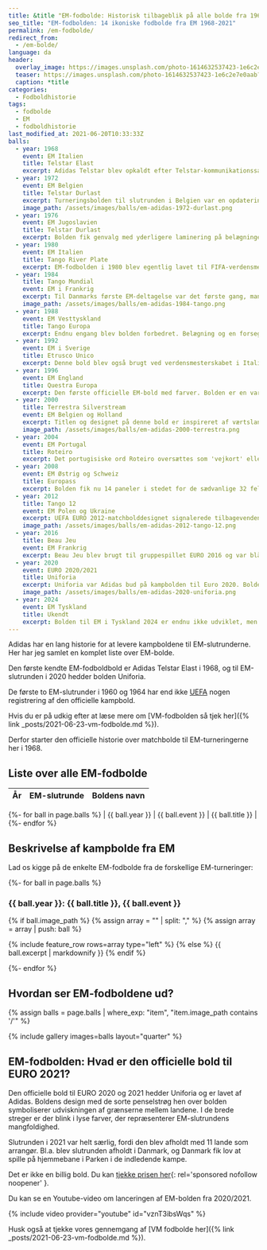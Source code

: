 ```yaml
---
title: &title "EM-fodbolde: Historisk tilbageblik på alle bolde fra 1968-2021"
seo_title: "EM-fodbolden: 14 ikoniske fodbolde fra EM 1968-2021"
permalink: /em-fodbolde/
redirect_from:
  - /em-bolde/
language: da
header:
  overlay_image: https://images.unsplash.com/photo-1614632537423-1e6c2e7e0aab?ixid=MnwxMjA3fDB8MHxwaG90by1wYWdlfHx8fGVufDB8fHx8&ixlib=rb-1.2.1&auto=format&fit=crop&w=1900&q=5
  teaser: https://images.unsplash.com/photo-1614632537423-1e6c2e7e0aab?ixid=MnwxMjA3fDB8MHxwaG90by1wYWdlfHx8fGVufDB8fHx8&ixlib=rb-1.2.1&auto=format&fit=crop&w=400&q=5
  caption: *title
categories:
  - Fodboldhistorie
tags:
  - fodbolde
  - EM
  - fodboldhistorie
last_modified_at: 2021-06-20T10:33:33Z
balls:
  - year: 1968
    event: EM Italien
    title: Telstar Elast
    excerpt: Adidas Telstar blev opkaldt efter Telstar-kommunikationssatellitten, som lignede fodbolden lidt. Et klassisk udseende for en fodbold. Og helt sikkert en af de ikoniske fodbolde til EM.
  - year: 1972
    event: EM Belgien
    title: Telstar Durlast
    excerpt: Turneringsbolden til slutrunden i Belgien var en opdatering af bolden fra fire år tidligere. Telstar Durlast indeholdt en ny belægning, som gjorde bolden mere modstandsdygtighed over for vand.
    image_path: /assets/images/balls/em-adidas-1972-durlast.png
  - year: 1976
    event: EM Jugoslavien
    title: Telstar Durlast
    excerpt: Bolden fik genvalg med yderligere laminering på belægningen, så den var endnu mere modstandsdygtig over for vand.
  - year: 1980
    event: EM Italien
    title: Tango River Plate
    excerpt: EM-fodbolden i 1980 blev egentlig lavet til FIFA-verdensmesterskabet i 1978. Titlen og bolden var inspireret af værtslandet til VM Argentina. Men første gang Tango var en del af EURO-mesterskaberne.
  - year: 1984
    title: Tango Mundial
    event: EM i Frankrig
    excerpt: Til Danmarks første EM-deltagelse var det første gang, man spillede med en fodbold, som ikke var lavet af læder. Det virkede som om Platini var rigtig godt tilfreds med det. Dette var også første gang man havde lavet en officiel kampbold med et særligt design til EM-slutrunden. Det nye materiale havde et forbedret lagsystem og en forstærkning af polstringen på bolden.
    image_path: /assets/images/balls/em-adidas-1984-tango.png
  - year: 1988
    event: EM Vesttyskland
    title: Tango Europa
    excerpt: Endnu engang blev bolden forbedret. Belægning og en forsegling af sømmene beskytter bolden mod vandindtrængning.
  - year: 1992
    event: EM i Sverige
    title: Etrusco Unico
    excerpt: Denne bold blev også brugt ved verdensmesterskabet i Italien 1990 og sommer-OL 1992 i Barcelona. Navnet på bolden er inspirereet af Italiens antikke historie og etruskernes kunst. Tre etruskiske løvehoveder pryder hver af de 20 tangotriader.
  - year: 1996
    event: EM England
    title: Questra Europa
    excerpt: Den første officielle EM-bold med farver. Bolden er en variant af Questra, der blev brugt til verdensmesterskabet i 1994 i USA. Designet med løver og røde roser er inspireret af værtslandet England.
  - year: 2000
    title: Terrestra Silverstream
    event: EM Belgien og Holland
    excerpt: Titlen og designet på denne bold er inspireret af værtslandene Belgien og Holland. Igen har Adidas udviklet bolden. Den har fået et nyt ydre lag, der gør bolden blødere at røre ved, lettere at kontrollere og mere præcis.
    image_path: /assets/images/balls/em-adidas-2000-terrestra.png
  - year: 2004
    event: EM Portugal
    title: Roteiro
    excerpt: Det portugisiske ord Roteiro oversættes som 'vejkort' eller 'navigationskort' for at mindes opdagelser af portugisiske opdagelsesrejsende, fx Vasco da Gama, i det 15. og 16. århundrede. Hver enkelt kampbold fik for første gang ved en større turnering indskrevet navnene på holdene, datoen, stadion og koordinaterne til midtercirklen. Det giver et nyt perspektiv til det at få kampbolden efter kampen.
  - year: 2008
    event: EM Østrig og Schweiz
    title: Europass
    excerpt: Bolden fik nu 14 paneler i stedet for de sædvanlige 32 felter. Europass havde en særlig tekstur på overfladen. EM-bolden var designet til at give målmænd og markspillere mere greb om bolden. I finalen spiollede man med en Europass Gloria-bold i sølv.
  - year: 2012
    title: Tango 12
    event: EM Polen og Ukraine
    excerpt: UEFA EURO 2012-matchbolddesignet signalerede tilbagevenden til Tango-serien i 1980'erne. Farverne var inspireret af flagene fra værter Polen og Ukraine. Indgraveret i Tango-designet var tre skræddersyede grafikker, der fejrede den dekorative papirskæringskunst, som var en tradition i landdistrikterne i begge værtslande.
    image_path: /assets/images/balls/em-adidas-2012-tango-12.png
  - year: 2016
    title: Beau Jeu
    event: EM Frankrig
    excerpt: Beau Jeu blev brugt til gruppespillet EURO 2016 og var blå, hvid og rød til ære for værter Frankrigs flag. I knockout-fasen af turneringen spillede man videre med en designvariant af Beau Jeu, som man kaldte Fracas.
  - year: 2020
    event: EURO 2020/2021
    title: Uniforia
    excerpt: Uniforia var Adidas bud på kampbolden til Euro 2020. Bolden blev afsløret i november 2019 og er opkaldt efter både den samhørighed og eufori en slutrunde fra øverste hylde medfører. EURO 2020 finder sted i 11 europæiske lande, og Uniforia er designet til at fejre denne inklusivitet.
    image_path: /assets/images/balls/em-adidas-2020-uniforia.png
  - year: 2024
    event: EM Tyskland
    title: Ukendt
    excerpt: Bolden til EM i Tyskland 2024 er endnu ikke udviklet, men vi glæder os allerede til at se den.
---
```


Adidas har en lang historie for at levere kampboldene til EM-slutrunderne. Her har jeg samlet en komplet liste over EM-bolde.

Den første kendte EM-fodboldbold er Adidas Telstar Elast i 1968, og til EM-slutrunden i 2020 hedder bolden Uniforia.

De første to EM-slutrunder i 1960 og 1964 har end ikke [UEFA](https://www.uefa.com/uefaeuro-2020/news/025e-0fc6971c8220-0ceba795a115-1000--every-euro-match-ball/) nogen registrering af den officielle kampbold.

Hvis du er på udkig efter at læse mere om [VM-fodbolden så tjek her]({% link _posts/2021-06-23-vm-fodbolde.md %}).

Derfor starter den officielle historie over matchbolde til EM-turneringerne her i 1968.

## Liste over alle EM-fodbolde

| År | EM-slutrunde | Boldens navn |
|-|-|-|
{%- for ball in page.balls %}
| {{ ball.year }} | {{ ball.event }} | {{ ball.title }} |
{%- endfor %}

## Beskrivelse af kampbolde fra EM

Lad os kigge på de enkelte EM-fodbolde fra de forskellige EM-turneringer:

{%- for ball in page.balls %}
### {{ ball.year }}: {{ ball.title }}, {{ ball.event }}

{% if ball.image_path %}
{% assign array = "" | split: "," %}
{% assign array = array | push: ball %}

{% include feature_row rows=array type="left" %}
{% else %}
{{ ball.excerpt | markdownify }}
{% endif %}

{%- endfor %}

## Hvordan ser EM-fodboldene ud?

{% assign balls = page.balls | where_exp: "item", "item.image_path contains '/'" %}

{% include gallery images=balls layout="quarter" %}

## EM-fodbolden: Hvad er den officielle bold til EURO 2021?

Den officielle bold til EURO 2020 og 2021 hedder Uniforia og er lavet af Adidas. Boldens design med de sorte penselstrøg hen over bolden symboliserer udviskningen af grænserne mellem landene. I de brede streger er der blink i lyse farver, der repræsenterer EM-slutrundens mangfoldighed.

Slutrunden i 2021 var helt særlig, fordi den blev afholdt med 11 lande som arrangør. Bl.a. blev slutrunden afholdt i Danmark, og Danmark fik lov at spille på hjemmebane i Parken i de indledende kampe.

Det er ikke en billig bold. Du kan [tjekke prisen her](https://www.partner-ads.com/dk/klikbanner.php?partnerid=28187&bannerid=16532&htmlurl=https://www.billigsport24.dk/fodbold/fodboldudstyr/fodbolde){: rel='sponsored nofollow noopener' }.

Du kan se en Youtube-video om lanceringen af EM-bolden fra 2020/2021.

{% include video provider="youtube" id="vznT3ibsWqs" %}

Husk også at tjekke vores gennemgang af [VM fodbolde her]({% link _posts/2021-06-23-vm-fodbolde.md %}).
